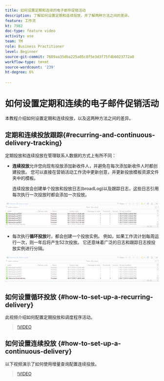 ```yaml
---
title: 如何设置定期和连续的电子邮件促销活动
description: 了解如何设置定期和连续投放，并了解两种方法之间的差异。
feature: 工作流
kt: 7982
doc-type: feature video
activity: use
team: TM
role: Business Practitioner
level: Beginner
source-git-commit: 7609aa35dba225a05c8f5e3d3f75f4b6023772a0
workflow-type: tm+mt
source-wordcount: '239'
ht-degree: 6%

---
```



# 如何设置定期和连续的电子邮件促销活动

本教程介绍如何设置定期和连续投放，以及这两种方法之间的差异。

## 定期和连续投放跟踪{#recurring-and-continuous-delivery-tracking}

定期投放和连续投放在管理联系人数据的方式上有所不同：

* **连续投放**&#x200B;允许您向现有投放添加新收件人，并避免在每次添加新收件人时都创建投放。 您可以直接在营销活动工作流中更新创意，并更新投放模板资源文件夹中的模板。

   连续投放会创建单个投放和投放日志(broadLog)以及跟踪日志，这些日志引用每次执行一次投放时都会添加一次投放。

![连续投放](/help/assets/delivery_continuous.jpg)

* 每次执行&#x200B;**循环投放**&#x200B;时，都会创建一个投放实例。 例如，如果工作流计划每周运行一次，则一年后将产生52次投放。 它还意味着广泛的日志和跟踪日志按投放实例进行分隔。

![定期投放](/help/assets/delivery_recurring.jpg)

## 如何设置循环投放 {#how-to-set-up-a-recurring-delivery}

此视频介绍如何配置定期投放和调度程序活动。

>[!VIDEO](https://video.tv.adobe.com/v/25040?quality=12)

## 如何设置连续投放 {#how-to-set-up-a-continuous-delivery}

以下视频演示了如何使用增量查询配置连续投放。

>[!VIDEO](https://video.tv.adobe.com/v/25039?quality=12)

